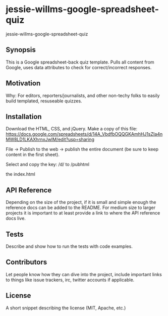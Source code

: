 # jessie-willms-google-spreadsheet-quiz
jessie-willms-google-spreadsheet-quiz

## Synopsis

This is a Google spreadsheet-back quiz template. Pulls all content from Google, uses data attributes to check for correct/incorrect responses. 

## Motivation

Why: For editors, reporters/journalists, and other non-techy folks to easily build templated, resuseable quizzes.

## Installation

Download the HTML, CSS, and jQuery. Make a copy of this file: https://docs.google.com/spreadsheets/d/14A_VbdfbOQQGKAmhHJ1sZIa4nMW8LD1LKAXhrnxJwIM/edit?usp=sharing

File -> Publish to the web -> publish the entire document (be sure to keep content in the first sheet). 

Select and copy the key: /d/ to /pubhtml

 the index.html

## API Reference

Depending on the size of the project, if it is small and simple enough the reference docs can be added to the README. For medium size to larger projects it is important to at least provide a link to where the API reference docs live.

## Tests

Describe and show how to run the tests with code examples.

## Contributors

Let people know how they can dive into the project, include important links to things like issue trackers, irc, twitter accounts if applicable.

## License

A short snippet describing the license (MIT, Apache, etc.)
